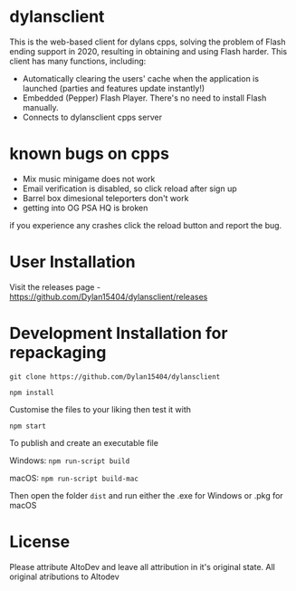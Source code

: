 # dylansclient
This is the web-based client for dylans cpps, solving the problem of Flash ending support in 2020, resulting in obtaining and using Flash harder. This client has many functions, including:
- Automatically clearing the users' cache when the application is launched (parties and features update instantly!)
- Embedded (Pepper) Flash Player. There's no need to install Flash manually.
- Connects to dylansclient cpps server 

# known bugs on cpps
- Mix music minigame does not work
- Email verification is disabled, so click reload after sign up
- Barrel box dimesional teleporters don't work
- getting into OG PSA HQ is broken

if you experience any crashes click the reload button and report the bug.

# User Installation
Visit the releases page - https://github.com/Dylan15404/dylansclient/releases

# Development Installation for repackaging
`git clone https://github.com/Dylan15404/dylansclient`

`npm install`

Customise the files to your liking then test it with

`npm start`

To publish and create an executable file

Windows: `npm run-script build`

macOS: `npm run-script build-mac`

Then open the folder `dist` and run either the .exe for Windows or .pkg for macOS
# License
Please attribute AltoDev and leave all attribution in it's original state.
All original atributions to Altodev
